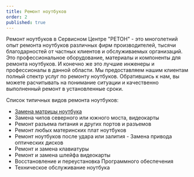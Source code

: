 ```yaml
---
title: Ремонт ноутбуков
order: 2
published: true
---
```



Ремонт ноутбуков в Сервисном Центре "РЕТОН" - это многолетний опыт ремонта ноутбуков различных фирм производителей, тысячи благодарностей от частных клиентов и обслуживаемых организаций. Это профессиональное оборудование, материалы и компоненты для ремонта ноутбуков. И конечно же это лучшие инженеры и профессионалы в данной области. Мы предоставляем нашим клиентам полный спектр услуг по ремонту ноутбуков. Обратившись к нам, вы можете расчитывать на понимание ситуации и качественно выполненный ремонт в установленные сроки.

Список типичных видов ремонта ноутбуков:
- [Замена матрицы ноутбука](http://compfixcomua.github.io/articles/03_laptop_display/)
- Замена чипов северного или южного моста, видеокарты
- Ремонт разъема питания и других портов и разъемов
- Ремонт любых материнских плат ноутбуков
- Ремонт ноутбуков после удара или залития	- Замена привода оптических дисков
- Ремонт и замена клавиатуры
- Ремонт и замена шлейфа видеокарты
- Восстановление и переустановка Программного обеспечения
- Техническое обслуживание ноутбука
